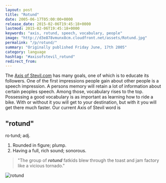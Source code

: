 ```yaml
---
layout: post
title: "Rotund"
date: 2005-06-17T05:00:00+0000
release_date: 2015-02-06T19:45:18+0000
lastmod: 2015-02-06T19:45:18+0000
keywords: "axis, rotund, speech, vocabulary, people"
image: "http://d3e878vmunx8cm.cloudfront.net/assets/Rotund.jpg"
permalink: "/p/rotund/"
summary: "Originally published Friday June, 17th 2005"
category: language
hashtag: "#axisofstevil_rotund"
redirect_from:
---
```


[id_1]: http://d3e878vmunx8cm.cloudfront.net/assets/Rotund.jpg "rotund"
The [Axis of Stevil.com](/p/axiom "Axis of Stevil.com") has many goals, one of which is to educate its followers. One of the first impressions people gain about other people is a speech impression. A persons memory will retain a lot of information about certain peoples speech. Among those, vocabulary rises to the top. Possessing a good vocabulary is as important as learning how to ride a bike. With or without it you will get to your destination, but with it you will get there much faster. Our current Axis of Stevil word is

## "rotund" ##

ro·tund; adj.

1. Rounded in figure; plump.
2. Having a full, rich sound; sonorous.
 
> "The group of ***rotund*** fatkids blew through the toast and jam factory like a vicious tornado."

![rotund][id_1]
